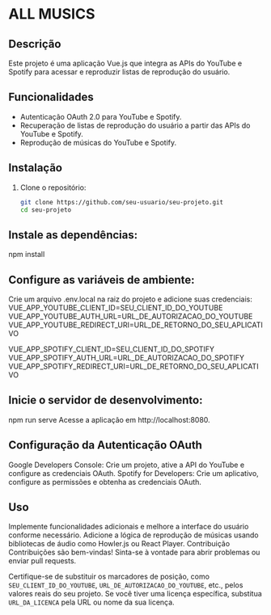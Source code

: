 # ALL MUSICS

## Descrição
Este projeto é uma aplicação Vue.js que integra as APIs do YouTube e Spotify para acessar e reproduzir listas de reprodução do usuário.

## Funcionalidades
- Autenticação OAuth 2.0 para YouTube e Spotify.
- Recuperação de listas de reprodução do usuário a partir das APIs do YouTube e Spotify.
- Reprodução de músicas do YouTube e Spotify.

## Instalação
1. Clone o repositório:
   ```bash
   git clone https://github.com/seu-usuario/seu-projeto.git
   cd seu-projeto

## Instale as dependências:
npm install

## Configure as variáveis de ambiente:

Crie um arquivo .env.local na raiz do projeto e adicione suas credenciais:
VUE_APP_YOUTUBE_CLIENT_ID=SEU_CLIENT_ID_DO_YOUTUBE
VUE_APP_YOUTUBE_AUTH_URL=URL_DE_AUTORIZACAO_DO_YOUTUBE
VUE_APP_YOUTUBE_REDIRECT_URI=URL_DE_RETORNO_DO_SEU_APLICATIVO

VUE_APP_SPOTIFY_CLIENT_ID=SEU_CLIENT_ID_DO_SPOTIFY
VUE_APP_SPOTIFY_AUTH_URL=URL_DE_AUTORIZACAO_DO_SPOTIFY
VUE_APP_SPOTIFY_REDIRECT_URI=URL_DE_RETORNO_DO_SEU_APLICATIVO

## Inicie o servidor de desenvolvimento:
npm run serve
Acesse a aplicação em http://localhost:8080.

## Configuração da Autenticação OAuth
Google Developers Console: Crie um projeto, ative a API do YouTube e configure as credenciais OAuth.
Spotify for Developers: Crie um aplicativo, configure as permissões e obtenha as credenciais OAuth.

## Uso
Implemente funcionalidades adicionais e melhore a interface do usuário conforme necessário.
Adicione a lógica de reprodução de músicas usando bibliotecas de áudio como Howler.js ou React Player.
Contribuição
Contribuições são bem-vindas! Sinta-se à vontade para abrir problemas ou enviar pull requests.


Certifique-se de substituir os marcadores de posição, como `SEU_CLIENT_ID_DO_YOUTUBE`, `URL_DE_AUTORIZACAO_DO_YOUTUBE`, etc., pelos valores reais do seu projeto. Se você tiver uma licença específica, substitua `URL_DA_LICENCA` pela URL ou nome da sua licença.
